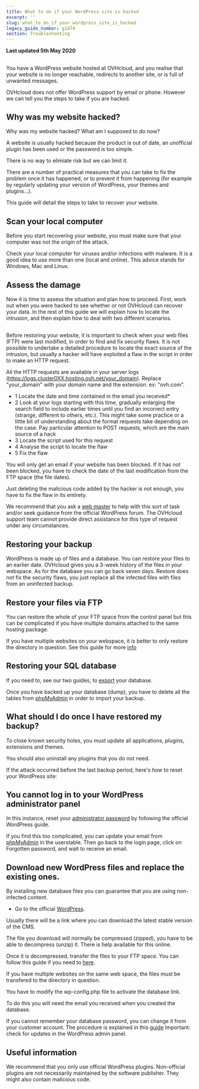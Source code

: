```yaml
---
title: What to do if your WordPress site is hacked
excerpt: ''
slug: what_to_do_if_your_wordpress_site_is_hacked
legacy_guide_number: g1874
section: Troubleshooting
---
```


**Last updated 5th May 2020**

## 
You have a WordPress website hosted at OVHcloud, and you realise that your website is no longer reachable, redirects to another site, or is full of unwanted messages. 

OVHcloud does not offer WordPress support by email or phone. However we can tell you the steps to take if you are hacked.


## Why was my website hacked?
Why was my website hacked? What am I supposed to do now?

A website is usually hacked because the product is out of date, an unofficial plugin has been used or the password is too simple. 

There is no way to elimiate risk but we can limit it.  

There are a number of practical measures that you can take to fix the problem once it has happened, or to prevent it from happening (for example by regularly updating your version of WordPress, your themes and plugins...).

This guide will detail the steps to take to recover your website.


## Scan your local computer
Before you start recovering your website, you must make sure that your computer was not the origin of the attack. 

Check your local computer for viruses and/or infections with malware. It is a good idea to use more than one (local and online). This advice stands for Windows, Mac and Linux.


## Assess the damage
Now it is time to assess the situation and plan how to proceed.
First, work out when you were hacked to see whether or not OVHcloud can recover your data. 
In the rest of this guide we will explain how to locate the intrusion, and then explain how to deal with two different scenarios.


## 
Before restoring your website, it is important to check when your web files (FTP) were last modified, in order to find and fix security flaws.
It is not possible to undertake a detailed procedure to locate the exact source of the intrusion, but usually a hacker will have exploited a flaw in the script in order to make an HTTP request. 

All the HTTP requests are available in your server logs (https://logs.cluster0XX.hosting.ovh.net/your_domain).
Replace "your_domain" with your domain name and the extension. ex: "ovh.com".

- 1 Locate the date and time contained in the email you received*
- 2 Look at your logs starting with this time, gradually enlarging the search field to include earlier times until you find an incorrect entry (strange, different to others, etc.). This might take some practice or a little bit of understanding about the format requests take depending on the case. Pay particular attention to POST requests, which are the main source of a hack
- 3 Locate the script used for this request
- 4 Analyse the script to locate the flaw
- 5 Fix the flaw


You will only get an email if your website has been blocked. If it has not been blocked, you have to check the date of the last modification from the FTP space (the file dates).

Just deleting the malicious code added by the hacker is not enough, you have to fix the flaw in its entirety.

We recommend that you ask a [web master](https://partners.ovh.com) to help with this sort of task and/or seek guidance from the official WordPress forum.
The OVHcloud support team cannot provide direct assistance for this type of request under any circumstances.


## Restoring your backup
WordPress is made up of files and a database. You can restore your files to an earlier date. OVHcloud gives you a 3-week history of the files in your webspace. As for the database you can go back seven days.
Restore does not fix the security flaws, you just replace all the infected files with files from an uninfected backup.


## Restore your files via FTP
You can restore the whole of your FTP space from the control panel but this can be complicated if you have multiple domains attached to the same hosting package. 

If you have multiple websites on your webspace, it is better to only restore the directory in question. See this guide for more [info](../restoring-ftp-filezilla-control-panel/)


## Restoring your SQL database
If you need to, see our two guides, to [export](../web_hosting_database_export_guide/) your database.

Once you have backed up your database (dump), you have to delete all the tables from [phpMyAdmin](https://docs.ovh.com/sg/en/hosting/connecting-to-database-on-database-server/) in order to import your backup.


## What should I do once I have restored my backup?
To close known security holes, you must update all applications, plugins, extensions and themes. 

You should also uninstall any plugins that you do not need.

If the attack occurred before the last backup period, here's how to reset your WordPress site:

## You cannot log in to your WordPress administrator panel
In this instance, reset your [administrator password](https://codex.wordpress.org/) by following the official WordPress guide. 

If you find this too complicated, you can update your email from [phpMyAdmin](https://docs.ovh.com/sg/en/hosting/connecting-to-database-on-database-server/) in the userstable. Then go back to the login page, click on Forgotten password, and wait to receive an email.


## Download new WordPress files and replace the existing ones.
By installing new database files you can guarantee that you are using non-infected content. 

- Go to the official [WordPress](https://wordpress.org).


Usually there will be a link where you can download the latest stable version of the CMS. 

The file you download will normally be compressed (zipped), you have to be able to decompress (unzip) it. There is help available for this online. 

Once it is decompressed, transfer the files to your FTP space. You can follow this guide if you need to [here](../log-in-to-storage-ftp-web-hosting/).

If you have multiple websites on the same web space, the files must be transfered to the directory in question. 

You have to modify the wp-config.php file to activate the database link.

To do this you will need the email you received when you created the database. 

If you cannot remember your database password, you can change it from your customer account. The procedure is explained in this [guide](../web_hosting_how_to_get_my_website_online/)
Important: check for updates in the WordPress admin panel.


## Useful information
We recommend that you only use official WordPress plugins. Non-official plugins are not necessarily maintained by the software publisher. They might also contain malicious code.

